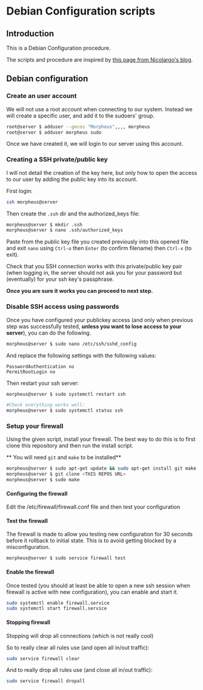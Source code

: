 # Debian Configuration scripts
## Introduction
This is a Debian Configuration procedure.

The scripts and procedure are inspired by [this page from Nicolargo's blog](http://blog.nicolargo.com/2013/03/mes-5-premieres-minutes-sur-un-serveur-debian.html).

## Debian configuration

### Create an user account

We will not use a root account when connecting to our system. Instead we will create a specific user, and add it to the sudoers' group.

```bash
root@server $ adduser --gecos "Morpheus",,,, morpheus
root@server $ adduser morpheus sudo
```

Once we have created it, we will login to our server using this account.

### Creating a SSH private/public key

I will not detail the creation of the key here, but only how to open the access to our user by adding the public key into its account.

First login:

```bash
ssh morpheus@server
```

Then create the `.ssh` dir and the authorized_keys file:
```bash
morpheus@server $ mkdir .ssh
morpheus@server $ nano .ssh/authorized_keys
```

Paste from the public key file you created previously into this opened file and exit `nano` using `Ctrl-o` then `Enter` (to confirm filename) then `Ctrl-x` (to exit).

Check that you SSH connection works with this private/public key pair (when logging in, the server should not ask you for your password but (eventually) for your ssh key's passphrase.

**Once you are sure it works you can proceed to next step.**

### Disable SSH access using passwords

Once you have configured your publickey access (and only when previous step was successfully tested, **unless you want to lose access to your server**), you can do the following.

```bash
morpheus@server $ sudo nano /etc/ssh/sshd_config
```

And replace the following settings with the following values:
```
PasswordAuthentication no
PermitRootLogin no
```

Then restart your ssh server:
```bash
morpheus@server $ sudo systemctl restart ssh

#Check everything works well:
morpheus@server $ sudo systemctl status ssh
```


### Setup your firewall


Using the given script, install your firewall. The best way to do this is to first clone this repository and then run the install script.

** You will need `git` and `make` to be installed**

```bash
morpheus@server $ sudo apt-get update && sudo apt-get install git make
morpheus@server $ git clone <THIS REPOS URL>
morpheus@server $ sudo make
```

#### Configuring the firewall
Edit the /etc/firewall/firewall.conf file and then test your configuration


#### Test the firewall
The firewall is made to allow you testing new configuration for 30 seconds before it rollback to initial state. This is to avoid getting blocked by a misconfiguration.

```bash
morpheus@server $ sudo service firewall test
```

#### Enable the firewall
Once tested (you should at least be able to open a new ssh session when firewall is active with new configuration), you can enable and start it.
```bash
sudo systemctl enable firewall.service
sudo systemctl start firewall.service
```

#### Stopping firewall
Stopping will drop all connections (which is not really cool)

So to really clear all rules use (and open all in/out traffic):
```bash
sudo service firewall clear
```

And to really drop all rules use (and close all in/out traffic):
```bash
sudo service firewall dropall
```
